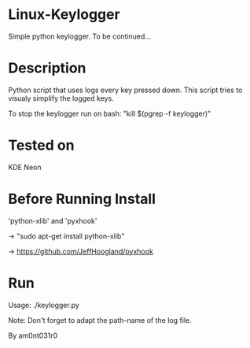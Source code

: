 # Linux-Keylogger
Simple python keylogger. To be continued...

# Description

Python script that uses logs every key pressed down. This script tries to visualy simplify the logged keys.

To stop the keylogger run on bash: "kill $(pgrep -f keylogger)"

# Tested on
KDE Neon

# Before Running Install
'python-xlib' and 'pyxhook'

-> "sudo apt-get install python-xlib"

-> https://github.com/JeffHoogland/pyxhook

# Run
Usage: ./keylogger.py

Note: Don't forget to adapt the path-name of the log file.

By am0nt031r0

